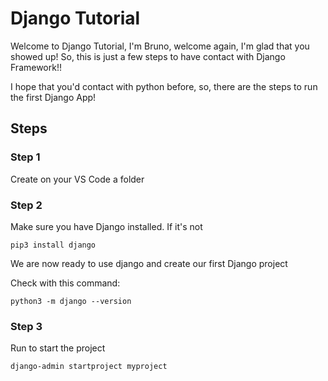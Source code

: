 # Django Tutorial

Welcome to Django Tutorial, I'm Bruno, welcome again, I'm glad that you showed up! So, this is just a few steps to have contact with Django Framework!!

I hope that you'd contact with python before, so, there are the steps to run the first Django App!

## Steps

### Step 1

Create on your VS Code a folder

### Step 2

Make sure you have Django installed. If it's not

```
pip3 install django
```

We are now ready to use django and create our first Django project

Check with this command:

```
python3 -m django --version
```

### Step 3

Run to start the project

```
django-admin startproject myproject
```
